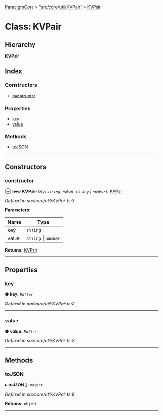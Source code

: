 [ParadigmCore](../README.md) > ["src/core/util/KVPair"](../modules/_src_core_util_kvpair_.md) > [KVPair](../classes/_src_core_util_kvpair_.kvpair.md)

# Class: KVPair

## Hierarchy

**KVPair**

## Index

### Constructors

* [constructor](_src_core_util_kvpair_.kvpair.md#constructor)

### Properties

* [key](_src_core_util_kvpair_.kvpair.md#key)
* [value](_src_core_util_kvpair_.kvpair.md#value)

### Methods

* [toJSON](_src_core_util_kvpair_.kvpair.md#tojson)

---

## Constructors

<a id="constructor"></a>

###  constructor

⊕ **new KVPair**(key: *`string`*, value: *`string` \| `number`*): [KVPair](_src_core_util_kvpair_.kvpair.md)

*Defined in src/core/util/KVPair.ts:3*

**Parameters:**

| Name | Type |
| ------ | ------ |
| key | `string` |
| value | `string` \| `number` |

**Returns:** [KVPair](_src_core_util_kvpair_.kvpair.md)

___

## Properties

<a id="key"></a>

###  key

**● key**: *`Buffer`*

*Defined in src/core/util/KVPair.ts:2*

___
<a id="value"></a>

###  value

**● value**: *`Buffer`*

*Defined in src/core/util/KVPair.ts:3*

___

## Methods

<a id="tojson"></a>

###  toJSON

▸ **toJSON**(): `object`

*Defined in src/core/util/KVPair.ts:8*

**Returns:** `object`

___

